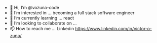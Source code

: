 - 👋 Hi, I’m @vozuna-code
- 👀 I’m interested in ... becoming a full stack software engineer 
- 🌱 I’m currently learning ... react 
- 💞️ I’m looking to collaborate on ...
- 📫 How to reach me ... Linkedin https://www.linkedin.com/in/victor-o-zuna/

<!---
vozuna-code/vozuna-code is a ✨ special ✨ repository because its `README.md` (this file) appears on your GitHub profile.
You can click the Preview link to take a look at your changes.
--->
